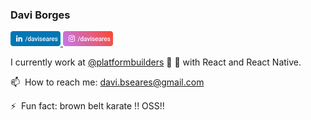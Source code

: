 ### Davi Borges &nbsp; <br>
<a href="https://linkedin.com/in/daviseares" target="_blank">
  <img src="https://raw.githubusercontent.com/daviseares/daviseares/master/assets/linkedin_davi.svg" width="80"/>
</a>
<a href="https://instagram.com/daviseares" target="_blank">
<img src="https://raw.githubusercontent.com/daviseares/daviseares/master/assets/intagram_davi.svg" width="80"/>
</a
<!--
**daviseares/daviseares** is a ✨ _special_ ✨ repository because its `README.md` (this file) appears on your GitHub profile.
-->

I currently work at [@platformbuilders](https://platformbuilders.io/) 💛 🖤  with React and React Native.

📫 &nbsp;How to reach me: davi.bseares@gmail.com 

⚡ &nbsp;Fun fact: brown belt karate !! OSS!!

